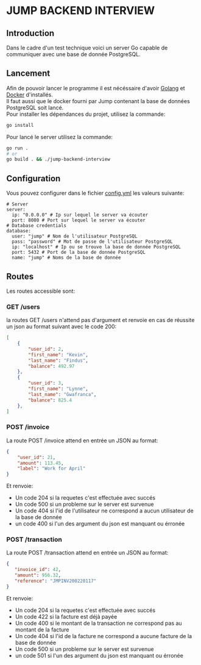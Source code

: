 # JUMP BACKEND INTERVIEW

## Introduction
Dans le cadre d'un test technique voici un server Go capable de communiquer avec une base de donnée PostgreSQL.

## Lancement
Afin de pouvoir lancer le programme il est nécéssaire d'avoir [Golang](https://go.dev) et [Docker](https://www.docker.com) d'installés.<br>
Il faut aussi que le docker fourni par Jump contenant la base de données PostgreSQL soit lancé.<br>
Pour installer les dépendances du projet, utilisez la commande:

```bash
go install
```

Pour lancé le server utilisez la commande:

```bash
go run .
# or
go build . && ./jump-backend-interview
```

## Configuration
Vous pouvez configurer dans le fichier [config.yml](config.yml) les valeurs suivante:

```YML
# Server
server:
  ip: "0.0.0.0" # Ip sur lequel le server va écouter
  port: 8080 # Port sur lequel le server va écouter
# Database credentials
database:
  user: "jump" # Nom de l'utilisateur PostgreSQL
  pass: "password" # Mot de passe de l'utilisateur PostgreSQL
  ip: "localhost" # Ip ou se trouve la base de donnée PostgreSQL
  port: 5432 # Port de la base de donnée PostgreSQL
  name: "jump" # Noms de la base de donnée
```

## Routes
Les routes accessible sont:

### GET /users
la routes GET /users n'attend pas d'argument et renvoie en cas de réussite un json au format suivant avec le code 200:
```json
[
    {
        "user_id": 2,
        "first_name": "Kevin",
        "last_name": "Findus",
        "balance": 492.97
    },
    {
        "user_id": 3,
        "first_name": "Lynne",
        "last_name": "Gwafranca",
        "balance": 825.4
    },
]
```

### POST /invoice
La route POST /invoice attend en entrée un JSON au format:
```json
{
    "user_id": 21,
    "amount": 113.45,
    "label": "Work for April"
}
```
Et renvoie:
- Un code 204 si la requetes c'est effectuée avec succés
- Un code 500 si un probleme sur le server est survenue
- Un code 404 si l'id de l'utilisateur ne correspond a aucun utilisateur de la base de donnée
- un code 400 si l'un des argument du json est manquant ou érronée

### POST /transaction
La route POST /transaction attend en entrée un JSON au format:
```json
{
   "invoice_id": 42,
   "amount": 956.32,
   "reference": "JMPINV200220117"
}
```

Et renvoie:
- Un code 204 si la requetes c'est effectuée avec succés
- Un code 422 si la facture est déjà payée
- Un code 400 si le montant de la transaction ne correspond pas au montant de la facture
- Un code 404 si l'id de la facture ne correspond a aucune facture de la base de donnée
- Un code 500 si un probleme sur le server est survenue
- un code 501 si l'un des argument du json est manquant ou érronée
